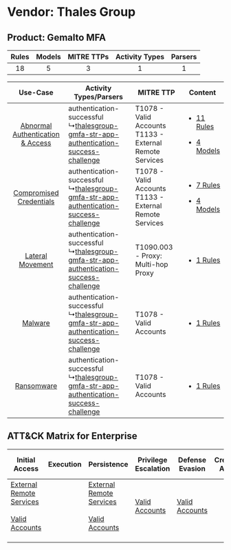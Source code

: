 Vendor: Thales Group
====================
Product: Gemalto MFA
--------------------
| Rules | Models | MITRE TTPs | Activity Types | Parsers |
|:-----:|:------:|:----------:|:--------------:|:-------:|
|  18   |   5    |     3      |       1        |    1    |

|    Use-Case    | Activity Types/Parsers    | MITRE TTP    | Content    |
|:----:| ---- | ---- | ---- |
| [Abnormal Authentication & Access](../../../UseCases/uc_abnormal_authentication_&_access.md) |  authentication-successful<br> ↳[thalesgroup-gmfa-str-app-authentication-success-challenge](Ps/pC_thalesgroupgmfastrappauthenticationsuccesschallenge.md)<br> | T1078 - Valid Accounts<br>T1133 - External Remote Services<br> | [<ul><li>11 Rules</li></ul><ul><li>4 Models</li></ul>](RM/r_m_thales_group_gemalto_mfa_Abnormal_Authentication_&_Access.md) |
|          [Compromised Credentials](../../../UseCases/uc_compromised_credentials.md)          |  authentication-successful<br> ↳[thalesgroup-gmfa-str-app-authentication-success-challenge](Ps/pC_thalesgroupgmfastrappauthenticationsuccesschallenge.md)<br> | T1078 - Valid Accounts<br>T1133 - External Remote Services<br> | [<ul><li>7 Rules</li></ul><ul><li>4 Models</li></ul>](RM/r_m_thales_group_gemalto_mfa_Compromised_Credentials.md)    |
|    [Lateral Movement](../../../UseCases/uc_lateral_movement.md)    |  authentication-successful<br> ↳[thalesgroup-gmfa-str-app-authentication-success-challenge](Ps/pC_thalesgroupgmfastrappauthenticationsuccesschallenge.md)<br> | T1090.003 - Proxy: Multi-hop Proxy<br>    | [<ul><li>1 Rules</li></ul>](RM/r_m_thales_group_gemalto_mfa_Lateral_Movement.md)    |
|    [Malware](../../../UseCases/uc_malware.md)    |  authentication-successful<br> ↳[thalesgroup-gmfa-str-app-authentication-success-challenge](Ps/pC_thalesgroupgmfastrappauthenticationsuccesschallenge.md)<br> | T1078 - Valid Accounts<br>    | [<ul><li>1 Rules</li></ul>](RM/r_m_thales_group_gemalto_mfa_Malware.md)    |
|    [Ransomware](../../../UseCases/uc_ransomware.md)    |  authentication-successful<br> ↳[thalesgroup-gmfa-str-app-authentication-success-challenge](Ps/pC_thalesgroupgmfastrappauthenticationsuccesschallenge.md)<br> | T1078 - Valid Accounts<br>    | [<ul><li>1 Rules</li></ul>](RM/r_m_thales_group_gemalto_mfa_Ransomware.md)    |

ATT&CK Matrix for Enterprise
----------------------------
| Initial Access                                                                                                                                   | Execution | Persistence                                                                                                                                      | Privilege Escalation                                                | Defense Evasion                                                     | Credential Access | Discovery | Lateral Movement | Collection | Command and Control                                                                                                                       | Exfiltration | Impact |
| ------------------------------------------------------------------------------------------------------------------------------------------------ | --------- | ------------------------------------------------------------------------------------------------------------------------------------------------ | ------------------------------------------------------------------- | ------------------------------------------------------------------- | ----------------- | --------- | ---------------- | ---------- | ----------------------------------------------------------------------------------------------------------------------------------------- | ------------ | ------ |
| [External Remote Services](https://attack.mitre.org/techniques/T1133)<br><br>[Valid Accounts](https://attack.mitre.org/techniques/T1078)<br><br> |           | [External Remote Services](https://attack.mitre.org/techniques/T1133)<br><br>[Valid Accounts](https://attack.mitre.org/techniques/T1078)<br><br> | [Valid Accounts](https://attack.mitre.org/techniques/T1078)<br><br> | [Valid Accounts](https://attack.mitre.org/techniques/T1078)<br><br> |                   |           |                  |            | [Proxy: Multi-hop Proxy](https://attack.mitre.org/techniques/T1090/003)<br><br>[Proxy](https://attack.mitre.org/techniques/T1090)<br><br> |              |        |